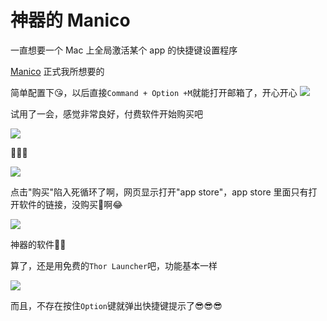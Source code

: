 # 神器的 Manico

一直想要一个 Mac 上全局激活某个 app 的快捷键设置程序

[Manico](https://manico.im/) 正式我所想要的

简单配置下😘，以后直接`Command + Option +M`就能打开邮箱了，开心开心
![](https://fudongdong-statics.oss-cn-beijing.aliyuncs.com/images/20220123/876aadac52dd4e36a129fa11421072b6.png?x-oss-process=image/resize,w_800/quality,q_80)


试用了一会，感觉非常良好，付费软件开始购买吧

![](https://fudongdong-statics.oss-cn-beijing.aliyuncs.com/images/20220123/e79c901d5a0a404eb2bae9630b99ade8.png?x-oss-process=image/resize,w_800/quality,q_80)


🤣🤣🤣


![](https://fudongdong-statics.oss-cn-beijing.aliyuncs.com/images/20220123/0865f0a2293444ceacdcf26b52c57442.png?x-oss-process=image/resize,w_800/quality,q_80)

点击"购买"陷入死循环了啊，网页显示打开"app store"，app store 里面只有打开软件的链接，没购买🔗啊😂


![](https://fudongdong-statics.oss-cn-beijing.aliyuncs.com/images/20220123/f44e62d07c4441e2add822ea66c7105b.png?x-oss-process=image/resize,w_800/quality,q_80)



神器的软件🤩🧐


算了，还是用免费的`Thor Launcher`吧，功能基本一样

![](https://fudongdong-statics.oss-cn-beijing.aliyuncs.com/images/20220123/3f659b2ae9454def86b92a8223cf9f5d.png?x-oss-process=image/resize,w_800/quality,q_80)


而且，不存在按住`Option`键就弹出快捷键提示了😎😎😎
